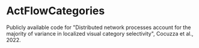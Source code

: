 # ActFlowCategories
Publicly available code for "Distributed network processes account for the majority of variance in localized visual category selectivity", Cocuzza et al., 2022.
